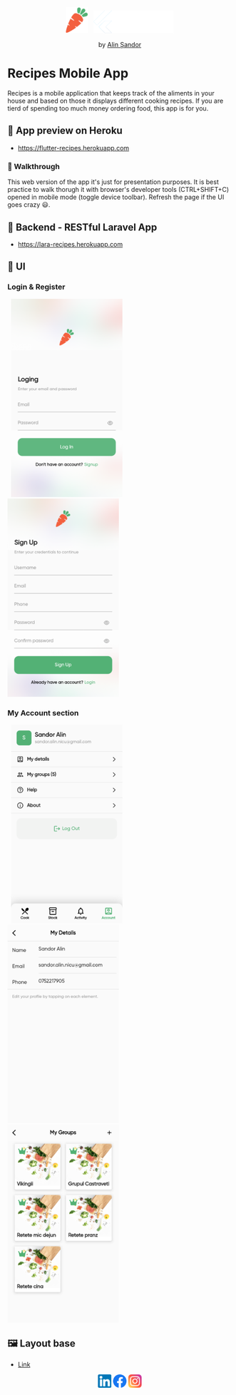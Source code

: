 <div align="center">
  <a href="https://flutter-recipes.herokuapp.com" target="_blank"><img src="https://raw.githubusercontent.com/SandorNicuAlin/recipes_frontend/main/assets/images/carrot.png" width="50"></a>
  &nbsp;
  <a href="https://flutter.dev" target="_blank"><img src="https://raw.githubusercontent.com/SandorNicuAlin/recipes_frontend/main/assets/images/flutter.svg" width="180"></a>
</div>
<p align="center">by <a href="https://github.com/SandorNicuAlin">Alin Șandor</a></p>

# Recipes Mobile App

Recipes is a mobile application that keeps track of the aliments in your house and based on those it displays different cooking recipes. If you are tierd of spending too much money ordering food, this app is for you.

## :rocket: App preview on Heroku
- https://flutter-recipes.herokuapp.com
### :taxi: Walkthrough
This web version of the app it's just for presentation purposes. It is best practice to walk thorugh it with browser's developer tools (CTRL+SHIFT+C) opened in mobile mode (toggle device toolbar). Refresh the page if the UI goes crazy :smiley:.


## :electric_plug: Backend - RESTful Laravel App
- https://lara-recipes.herokuapp.com

## :iphone: UI
### Login & Register
<div>
  &nbsp;
  <img src="https://raw.githubusercontent.com/SandorNicuAlin/recipes_frontend/main/assets/images/login_screen.png" width="250">
  &nbsp;
  <img src="https://raw.githubusercontent.com/SandorNicuAlin/recipes_frontend/main/assets/images/register_screen.png" width="250">
</div>

### My Account section
<div>
  &nbsp;
  <img src="https://raw.githubusercontent.com/SandorNicuAlin/recipes_frontend/main/assets/images/my_account_screen.png" width="250">
  &nbsp;
  <img src="https://raw.githubusercontent.com/SandorNicuAlin/recipes_frontend/main/assets/images/edit_account_screen.png" width="250">
  &nbsp;
  <img src="https://raw.githubusercontent.com/SandorNicuAlin/recipes_frontend/main/assets/images/groups_screen.png" width="250">
</div>

## :framed_picture: Layout base
- [Link](https://www.figma.com/community/file/882645007956337261)

<div align="center">
  <a href="https://www.linkedin.com/in/alin-%C8%99andor-42452224a"><img src="https://raw.githubusercontent.com/SandorNicuAlin/recipes_frontend/main/assets/images/linkedin.png" alt="icon | LinkedIn" width="30px"/></a>
  <a href="https://www.facebook.com/sandor.alin.nicu"><img src="https://raw.githubusercontent.com/SandorNicuAlin/recipes_frontend/main/assets/images/facebook.png" alt="icon | Facebook" width="30px"/></a>
  <a href="https://www.instagram.com/alinsandor"><img src="https://raw.githubusercontent.com/SandorNicuAlin/recipes_frontend/main/assets/images/instagram.png" alt="icon | Instagram" width="30px"/></a>
</div>
